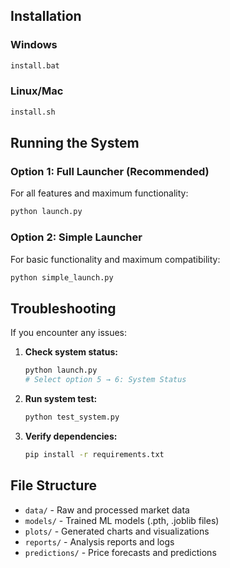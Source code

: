 ## Installation

### Windows
```bash
install.bat
```

### Linux/Mac
```bash
install.sh
```

## Running the System

### Option 1: Full Launcher (Recommended)
For all features and maximum functionality:
```bash
python launch.py
```

### Option 2: Simple Launcher
For basic functionality and maximum compatibility:
```bash
python simple_launch.py
```

## Troubleshooting

If you encounter any issues:

1. **Check system status:**
   ```bash
   python launch.py
   # Select option 5 → 6: System Status
   ```

2. **Run system test:**
   ```bash
   python test_system.py
   ```

3. **Verify dependencies:**
   ```bash
   pip install -r requirements.txt
   ```

## File Structure

- `data/` - Raw and processed market data
- `models/` - Trained ML models (.pth, .joblib files)
- `plots/` - Generated charts and visualizations
- `reports/` - Analysis reports and logs
- `predictions/` - Price forecasts and predictions
